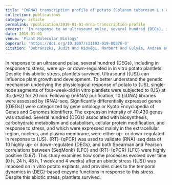 ```yaml
---
title: "{mRNA} transcription profile of potato (Solanum tuberosum L.) exposed to ultrasound during different stages of in vitro plantlet development"
collection: publications
category: article
permalink: /publication/2019-01-01-mrna-transcription-profile
excerpt: 'In response to an ultrasound pulse, several hundred {DEGs}, including in response to stress, were up- or down-regulated in in vitro potato plantlets. Despite this abiotic stress, plantlets survived. Ultrasound ({US}) can influence plant growth and development. To better understand the genetic mechanism underlying the physiological response of potato to {US}, single-node segments of four-week-old in vitro plantlets were subjected to {US} at 35 {kHz} for 20 min. Following {mRNA} purification, 10 {cDNA} libraries were assessed by {RNA}-seq. Significantly differentially expressed genes ({DEGs}) were categorized by gene ontology or Kyoto Encyclopedia of Genes and Genomes identifiers. The expression intensity of 40,430 genes was studied. Several hundred {DEGs} associated with biosynthesis, carbohydrate metabolism and catabolism, cellular protein modification, and response to stress, and which were expressed mainly in the extracellular region, nucleus, and plasma membrane, were either up- or down-regulated in response to {US}. {RT}-{qPCR} was used to validate {RNA}-seq data of 10 highly up- or down-regulated {DEGs}, and both Spearman and Pearson correlations between {SeqMonk} {LFC} and {RT}-{qPCR} {LFC} were highly positive (0.97). This study examines how some processes evolved over time (0 h, 24 h, 48 h, 1 week and 4 weeks) after an abiotic stress ({US}) was imposed on in vitro potato explants, and provides clues to the temporal dynamics in {DEG}-based enzyme functions in response to this stress. Despite this abiotic stress, plantlets survived.'
date: 2019-01-01
venue: 'Plant Molecular Biology'
paperurl: 'https://doi.org/10.1007/s11103-019-00876-0'
citation: 'Dobránszki, Judit and Hidvégi, Norbert and Gulyás, Andrea and Silva, Jaime A. Teixeira da (2019). "{mRNA} transcription profile of potato (Solanum tuberosum L.) exposed to ultrasound during different stages of in vitro plantlet development". <i>Plant Molecular Biology</i>.'
---
```


In response to an ultrasound pulse, several hundred {DEGs}, including in response to stress, were up- or down-regulated in in vitro potato plantlets. Despite this abiotic stress, plantlets survived. Ultrasound ({US}) can influence plant growth and development. To better understand the genetic mechanism underlying the physiological response of potato to {US}, single-node segments of four-week-old in vitro plantlets were subjected to {US} at 35 {kHz} for 20 min. Following {mRNA} purification, 10 {cDNA} libraries were assessed by {RNA}-seq. Significantly differentially expressed genes ({DEGs}) were categorized by gene ontology or Kyoto Encyclopedia of Genes and Genomes identifiers. The expression intensity of 40,430 genes was studied. Several hundred {DEGs} associated with biosynthesis, carbohydrate metabolism and catabolism, cellular protein modification, and response to stress, and which were expressed mainly in the extracellular region, nucleus, and plasma membrane, were either up- or down-regulated in response to {US}. {RT}-{qPCR} was used to validate {RNA}-seq data of 10 highly up- or down-regulated {DEGs}, and both Spearman and Pearson correlations between {SeqMonk} {LFC} and {RT}-{qPCR} {LFC} were highly positive (0.97). This study examines how some processes evolved over time (0 h, 24 h, 48 h, 1 week and 4 weeks) after an abiotic stress ({US}) was imposed on in vitro potato explants, and provides clues to the temporal dynamics in {DEG}-based enzyme functions in response to this stress. Despite this abiotic stress, plantlets survived.
